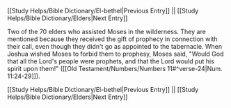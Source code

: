 [[Study Helps/Bible Dictionary/El-bethel|Previous Entry]]  ||  [[Study Helps/Bible Dictionary/Elders|Next Entry]]

 Two of the 70 elders who assisted Moses in the wilderness. They are mentioned because they received the gift of prophecy in connection with their call, even though they didn't go as appointed to the tabernacle. When Joshua wished Moses to forbid them to prophesy, Moses said, "Would God that all the Lord's people were prophets, and that the Lord would put his spirit upon them!" ([[Old Testament/Numbers/Numbers 11#^verse-24|Num. 11:24-29]]).

[[Study Helps/Bible Dictionary/El-bethel|Previous Entry]]  ||  [[Study Helps/Bible Dictionary/Elders|Next Entry]]